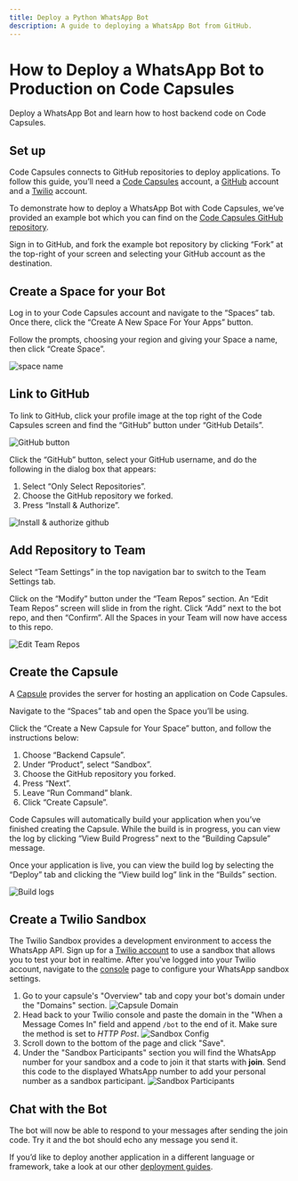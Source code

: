 ```yaml
---
title: Deploy a Python WhatsApp Bot
description: A guide to deploying a WhatsApp Bot from GitHub.
---
```


# How to Deploy a WhatsApp Bot to Production on Code Capsules

Deploy a WhatsApp Bot and learn how to host backend code on Code Capsules.

## Set up

Code Capsules connects to GitHub repositories to deploy applications. To follow this guide, you’ll need a [Code Capsules](https://codecapsules.io/) account, a [GitHub](https://github.com/) account and a [Twilio](https://www.twilio.com/try-twilio) account.

To demonstrate how to deploy a WhatsApp Bot with Code Capsules, we’ve provided an example bot which you can find on the [Code Capsules GitHub repository](https://github.com/codecapsules-io/whatsapp-echobot).

Sign in to GitHub, and fork the example bot repository by clicking “Fork” at the top-right of your screen and selecting your GitHub account as the destination.

## Create a Space for your Bot

Log in to your Code Capsules account and navigate to the “Spaces” tab. Once there, click the “Create A New Space For Your Apps” button. 

Follow the prompts, choosing your region and giving your Space a name, then click “Create Space”.

![space name](../assets/deployment/express/space-name.png)

## Link to GitHub

To link to GitHub, click your profile image at the top right of the Code Capsules screen and find the “GitHub” button under “GitHub Details”.

![GitHub button](../assets/deployment/express/git-button.png)

Click the “GitHub” button, select your GitHub username, and do the following in the dialog box that appears:

1. Select “Only Select Repositories”.
2. Choose the GitHub repository we forked.
3. Press “Install & Authorize”.

![Install & authorize github](../assets/deployment/express/github-integration.png)

## Add Repository to Team

Select “Team Settings” in the top navigation bar to switch to the Team Settings tab.

Click on the “Modify” button under the “Team Repos” section. An “Edit Team Repos” screen will slide in from the right. Click “Add” next to the bot repo, and then “Confirm”. All the Spaces in your Team will now have access to this repo.

![Edit Team Repos](../assets/deployment/python/team-repos.gif)

## Create the Capsule

A [Capsule](https://codecapsules.io/docs/FAQ/what-is-a-capsule/) provides the server for hosting an application on Code Capsules.

Navigate to the “Spaces” tab and open the Space you’ll be using.

Click the “Create a New Capsule for Your Space” button, and follow the instructions below:

1. Choose “Backend Capsule”.
2. Under “Product”, select “Sandbox”.
3. Choose the GitHub repository you forked.
4. Press “Next”.
5. Leave “Run Command” blank.
6. Click “Create Capsule”.

Code Capsules will automatically build your application when you’ve finished creating the Capsule. While the build is in progress, you can view the log by clicking “View Build Progress” next to the “Building Capsule” message.

Once your application is live, you can view the build log by selecting the “Deploy” tab and clicking the “View build log” link in the “Builds” section.

![Build logs](../assets/deployment/express/backend-capsule-build-logs.png)

## Create a Twilio Sandbox

The Twilio Sandbox provides a development environment to access the WhatsApp API. Sign up for a [Twilio account](https://www.twilio.com/try-twilio) to use a sandbox that allows you to test your bot in realtime. After you've logged into your Twilio account, navigate to the [console](https://www.twilio.com/console/sms/whatsapp/sandbox) page to configure your WhatsApp sandbox settings. 

1. Go to your capsule's "Overview" tab and copy your bot's domain under the "Domains" section.
![Capsule Domain](../assets/deployment/whatsapp/capsule-domain.png)
2. Head back to your Twilio console and paste the domain in the "When a Message Comes In" field and append `/bot` to the end of it. Make sure the method is set to *HTTP Post*.
![Sandbox Config](../assets/deployment/whatsapp/sandbox-config.png)
3. Scroll down to the bottom of the page and click "Save".
4. Under the "Sandbox Participants" section you will find the WhatsApp number for your sandbox and a code to join it that starts with **join**. Send this code to the displayed WhatsApp number to add your personal number as a sandbox participant. 
![Sandbox Participants](../assets/deployment/whatsapp/sandbox-participants.png)

## Chat with the Bot

The bot will now be able to respond to your messages after sending the join code. Try it and the bot should echo any message you send it. 

If you’d like to deploy another application in a different language or framework, take a look at our other [deployment guides](/docs/deployment/).